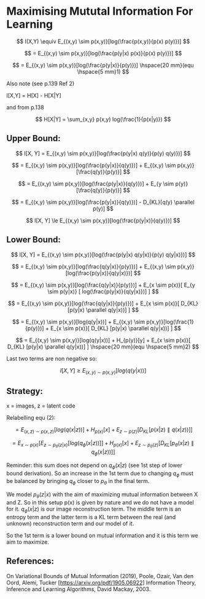 # Maximising Mututal Information For Learning

$$
I(X,Y) \equiv E_{(x,y) \sim p(x,y)}[log(\frac{p(x,y)}{p(x) p(y)})]
$$

$$
= E_{(x,y) \sim p(x,y)}[log(\frac{p(y|x) p(x)}{p(x) p(y)})]
$$

$$
= E_{(x,y) \sim p(x,y)}[log(\frac{p(y|x)}{p(y)})] \hspace{20 mm}(equ \hspace{5 mm}1)
$$

Also note (see p.139 Ref 2)

I[X,Y] = H[X] - H[X|Y]

and from p.138

$$
H[X|Y] = \sum_{x,y} p(x,y) log(\frac{1}{p(x|y)})
$$

## Upper Bound:

$$
I[X, Y] = E_{(x,y) \sim p(x,y)}[log(\frac{p(y|x) q(y)}{p(y) q(y)})]
$$

$$
= E_{(x,y) \sim p(x,y)}[log(\frac{p(y|x)}{q(y)})] + E_{(x,y) \sim p(x,y)}[\frac{q(y)}{p(y)}]
$$

$$
= E_{(x,y) \sim p(x,y)}[log(\frac{p(y|x)}{q(y)})] + E_{y \sim p(y)}[\frac{q(y)}{p(y)}]
$$

$$
= E_{(x,y) \sim p(x,y)}[log(\frac{p(y|x)}{q(y)})] - D_{KL}[q(y) \parallel p(y)]
$$

$$
I[X, Y]  \le E_{(x,y) \sim p(x,y)}[log(\frac{p(y|x)}{q(y)})]
$$

## Lower Bound:

$$
I[X, Y] = E_{(x,y) \sim p(x,y)}[log(\frac{p(y|x) q(y|x)}{p(y) q(y|x)})]
$$

$$
= E_{(x,y) \sim p(x,y)}[log(\frac{q(y|x)}{p(y)})] + E_{(x,y) \sim p(x,y)}[log(\frac{p(y|x)}{q(y|x)})]
$$

$$
= E_{(x,y) \sim p(x,y)}[log(\frac{q(y|x)}{p(y)})] + E_{x \sim p(x)}[ E_{y \sim p(y|x)} [ log(\frac{p(y|x)}{q(y|x)})] ]
$$

$$
= E_{(x,y) \sim p(x,y)}[log(\frac{q(y|x)}{p(y)})] + E_{x \sim p(x)}[ D_{KL} [p(y|x) \parallel q(y|x))] ]
$$

$$
= E_{(x,y) \sim p(x,y)}[log(q(y|x))] + E_{(x,y) \sim p(x,y)}[log(\frac{1}{p(y)})] + E_{x \sim p(x)}[ D_{KL} [p(y|x) \parallel q(y|x))] ]
$$

$$
= E_{(x,y) \sim p(x,y)}[log(q(y|x))] + H_{p(y)}[y] + E_{x \sim p(x)}[ D_{KL} [p(y|x) \parallel q(y|x))] ] \hspace{20 mm}(equ \hspace{5 mm}2)
$$

Last two terms are non negative so:

$$
I[X, Y] \ge E_{(x,y) \sim p(x,y)}[log(q(y|x))]
$$


## Strategy:

x = images, z = latent code

Relabelling equ (2):

$$
= E_{(x,z) \sim p(x,z)}[log(q(x|z))] + H_{p(x)}[x] + E_{z \sim p(z)}[ D_{KL} [p(x|z) \parallel q(x|z))] ]
$$

$$
= E_{x \sim p(x)}[ E_{z \sim p_\theta(z|x)}[log(q_\phi(x|z))] ] + H_{p(x)}[x] + E_{z \sim p_\theta(z)}[ D_{KL} [p_\theta(x|z) \parallel q_\phi(x|z))] ]
$$


Reminder: this sum does not depend on $q_\phi(x|z)$ (see 1st step of lower bound derivation). So an increase in the 1st term due to changing $q_\phi$ must be balanced by bringing $q_\phi$ closer to $p_\theta$ in the final term.

We model $p_\theta(z|x)$ with the aim of maximizing mutual information between X and Z. So in this setup p(x) is given by nature and we do not have a model for it. $q_\phi(x|z)$ is our image reconstruction term. The middle term is an entropy term and the latter term is a KL term between the real (and unknown) reconstruction term and our model of it.

So the 1st term is a lower bound on mutual information and it is this term we aim to maximize.


## References:

On Variational Bounds of Mutual Information (2019), Poole, Ozair, Van den Oord, Alemi, Tucker
[https://arxiv.org/pdf/1905.06922]
Information Theory, Inference and Learning Algorithms, David Mackay, 2003.

